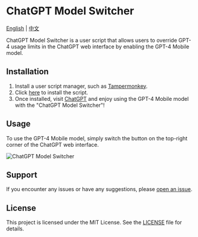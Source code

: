 # ChatGPT Model Switcher

[English](README.md) | [中文](README_zh.md)

ChatGPT Model Switcher is a user script that allows users to override GPT-4 usage limits in the ChatGPT web interface by enabling the GPT-4 Mobile model.

## Installation

1. Install a user script manager, such as [Tampermonkey](https://www.tampermonkey.net/).
2. Click [here](https://raw.githubusercontent.com/hydrotho/ChatGPT_Model_Switcher/main/chatgpt-model-switcher.user.js) to install the script.
3. Once installed, visit [ChatGPT](https://chat.openai.com/) and enjoy using the GPT-4 Mobile model with the "ChatGPT Model Switcher"!

## Usage

To use the GPT-4 Mobile model, simply switch the button on the top-right corner of the ChatGPT web interface.

![ChatGPT Model Switcher](https://github.com/hydrotho/ChatGPT_Model_Switcher/assets/42911474/c52f263a-0110-496c-b2aa-0e28c5976668)

## Support

If you encounter any issues or have any suggestions, please [open an issue](https://github.com/hydrotho/ChatGPT_Model_Switcher/issues).

## License

This project is licensed under the MIT License. See the [LICENSE](LICENSE) file for details.
